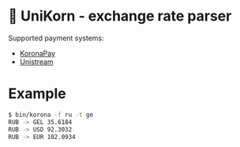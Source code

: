 # 🦄 UniKorn - exchange rate parser

Supported payment systems:
* [KoronaPay](https://koronapay.com/)
* [Unistream](https://unistream.ru/)

# Example

```bash
$ bin/korona -f ru -t ge
RUB -> GEL 35.6184
RUB -> USD 92.3032
RUB -> EUR 102.0934
```
